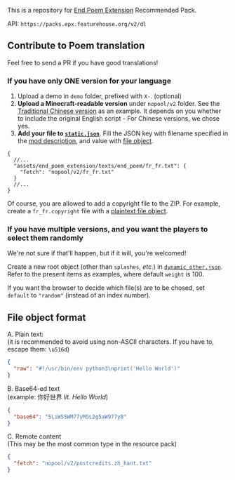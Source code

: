 This is a repository for [End Poem Extension](https://modrinth.com/mod/end-poem-extension) Recommended Pack.

API: `https://packs.epx.featurehouse.org/v2/dl`

## Contribute to Poem translation

Feel free to send a PR if you have good translations!

### If you have only ONE version for your language

1. Upload a demo in `demo` folder, prefixed with `X-`. (optional)
2. **Upload a Minecraft-readable version** under `nopool/v2` folder. See the [Traditional Chinese version](https://github.com/Featurehouse/packs.epx.featurehouse.org/blob/master/nopool/v2/zh_tw.txt)
as an example.
It depends on you whether to include the original English script - For Chinese versions, we chose yes.
3. **Add your file to [`static.json`](https://github.com/Featurehouse/packs.epx.featurehouse.org/blob/master/v2/static.json)**. Fill the JSON key with filename specified in the [mod description](https://modrinth.com/mod/end-poem-extension), and value with [file object](#file-object-format).
```json5
{
  //...
  "assets/end_poem_extension/texts/end_poem/fr_fr.txt": {
    "fetch": "nopool/v2/fr_fr.txt"
  }
  //...
}
```
Of course, you are allowed to add a copyright file to the ZIP. For example, create a `fr_fr.copyright` file with a [plaintext file object](#file-object-format).

### If you have multiple versions, and you want the players to select them randomly
We're not sure if that'll happen, but if it will, you're welcomed!

Create a new root object (other than `splashes`, _etc._) in [`dynamic_other.json`](https://github.com/Featurehouse/packs.epx.featurehouse.org/blob/master/v2/dynamic_other.json).
Refer to the present items as examples, where default `weight` is 100.

If you want the browser to decide which file(s) are to be chosed, set `default` to `"random"` (instead of an index number).

## File object format
A. Plain text:  
(it is recommended to avoid using non-ASCII characters. If you have to, escape them: `\u516d`)
```json
{
  "raw": "#!/usr/bin/env python3\nprint('Hello World')"
}
```

B. Base64-ed text  
(example: 你好世界 _lit. Hello World_)
```json
{
  "base64": "5LiW55WM77yM5L2g5aW977yB"
}
```

C. Remote content  
(This may be the most common type in the resource pack)
```json
{
  "fetch": "nopool/v2/postcredits.zh_hant.txt"
}
```
